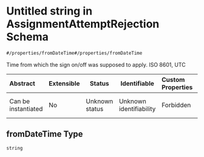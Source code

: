 # Untitled string in AssignmentAttemptRejection Schema

```txt
#/properties/fromDateTime#/properties/fromDateTime
```

Time from which the sign on/off was supposed to apply. ISO 8601, UTC


| Abstract            | Extensible | Status         | Identifiable            | Custom Properties | Additional Properties | Access Restrictions | Defined In                                                                                                                      |
| :------------------ | ---------- | -------------- | ----------------------- | :---------------- | --------------------- | ------------------- | ------------------------------------------------------------------------------------------------------------------------------- |
| Can be instantiated | No         | Unknown status | Unknown identifiability | Forbidden         | Allowed               | none                | [assignment-attempt-rejection.json\*](../../schema/driver-interaction/assignment-attempt-rejection.json "open original schema") |

## fromDateTime Type

`string`
